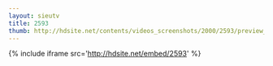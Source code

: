 ```yaml
---
layout: sieutv
title: 2593
thumb: http://hdsite.net/contents/videos_screenshots/2000/2593/preview_360p.mp4.jpg
---
```

{% include iframe src='http://hdsite.net/embed/2593' %}
 
